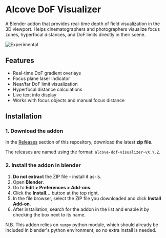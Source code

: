 # Alcove DoF Visualizer

A Blender addon that provides real-time depth of field visualization in the 3D viewport. Helps cinematographers and photographers visualize focus zones, hyperfocal distances, and DoF limits directly in their scene.

![Experimental](https://img.shields.io/badge/status-experimental-yellow)


## Features

- Real-time DoF gradient overlays
- Focus plane laser indicator
- Near/far DoF limit visualization
- Hyperfocal distance calculations
- Live text info display
- Works with focus objects and manual focus distance


## Installation

### 1. Download the addon

In the [Releases](/alcove-design/alcove-dof-visualizer/releases) section of this repository, download the latest **zip file**.

The releases are named using the format: `alcove-dof-visualizer-vX.Y.Z`.


### 2. Install the addon in blender

1. **Do not extract** the ZIP file - install it as-is.
2. Open **Blender**.
3. Go to **Edit > Preferences > Add-ons**.
4. Click the **Install...** button at the top right.
5. In the file browser, select the ZIP file you downloaded and click **Install Add-on**.
6. After installation, search for the addon in the list and enable it by checking the box next to its name.

N.B. This addon relies on `numpy` python module, which should already be included in blender's python environment, so no extra install is needed.
